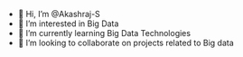 - 👋 Hi, I’m @Akashraj-S
- 👀 I’m interested in Big Data
- 🌱 I’m currently learning Big Data Technologies
- 💞️ I’m looking to collaborate on projects related to Big data

<!---
Akashraj-S/Akashraj-S is a ✨ special ✨ repository because its `README.md` (this file) appears on your GitHub profile.
You can click the Preview link to take a look at your changes.
--->
